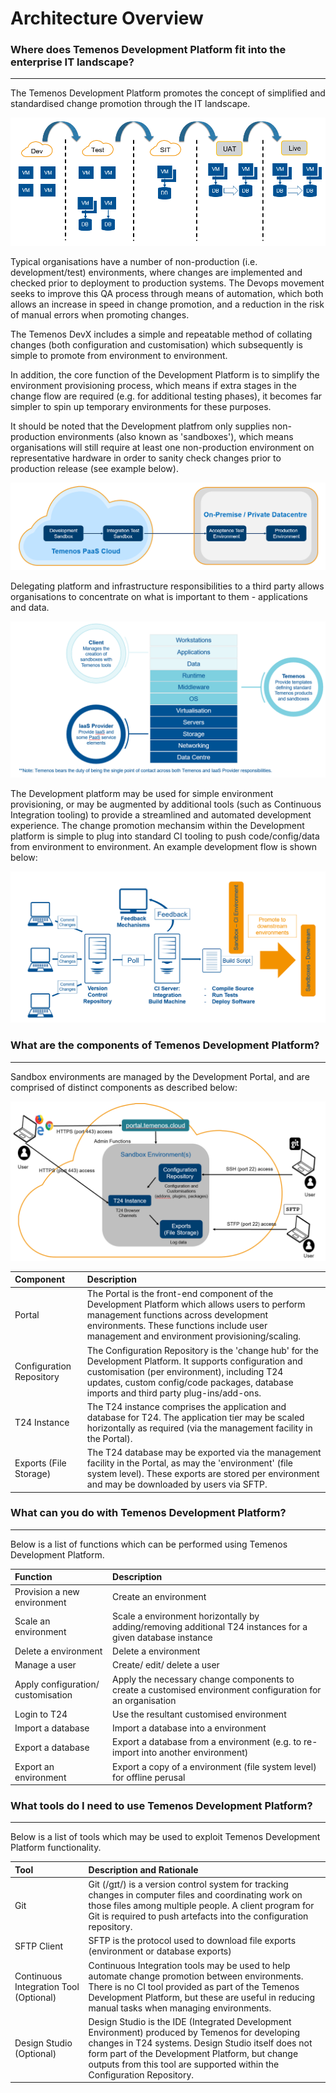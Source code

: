 # Architecture Overview

### **Where does Temenos Development Platform fit into the enterprise IT landscape?**

----------
The Temenos Development Platform promotes the concept of simplified and standardised change promotion through the IT landscape.

![](./images/architecture-arrows.png)

Typical organisations have a number of non-production (i.e. development/test) environments, where changes are implemented and checked prior to deployment to production systems. The Devops movement seeks to improve this QA process through means of automation, which both allows an increase in speed in change promotion, and a reduction in the risk of manual errors when promoting changes.

The Temenos DevX includes a simple and repeatable method of collating changes (both configuration and customisation) which subsequently is simple to promote from environment to environment.

In addition, the core function of the Development Platform  is to simplify the environment provisioning process, which means if extra stages in the change flow are required (e.g. for additional testing phases), it becomes far simpler to spin up temporary environments for these purposes.

It should be noted that the Development platfrom only supplies non-production environments (also known as 'sandboxes'), which means organisations will still require at least one non-production environment on representative hardware in order to sanity check changes prior to production release (see example below).


![](./images/architecture-paas-deploy.png)

Delegating platform and infrastructure responsibilities to a third party allows organisations to concentrate on what is important to them - applications and data.

![](./images/architecture-responsabilities.png)

The Development platform may be used for simple environment provisioning, or may be augmented by additional tools (such as Continuous Integration tooling) to provide a streamlined and automated development experience. The change promotion mechansim within the Development platform  is simple to plug into standard CI tooling to push code/config/data from environment to environment.  An example development flow is shown below:

![](./images/architecture-process.png)

### **What are the components of Temenos Development Platform?**

----------

Sandbox environments are managed by the Development Portal, and are comprised of distinct components as described below:

![](./images/architecture-customer-facing-systems.png)

| Component  				| Description	| 
| :---  					| :---  	| 
| Portal			|	The Portal is the front-end component of the Development Platform which allows users to perform management functions across development environments.  These functions include user management and environment provisioning/scaling.| 
| Configuration Repository			|	The Configuration Repository is the 'change hub' for the Development Platform.  It supports configuration and customisation (per environment), including T24 updates, custom config/code packages, database imports and third party plug-ins/add-ons.|
| T24 Instance		|	The T24 instance comprises the application and database for T24.  The application tier may be scaled horizontally as required (via the management facility in the Portal).|
| Exports (File Storage)			|	The T24 database may be exported via the management facility in the Portal, as may the 'environment' (file system level). These exports are stored per environment and may be downloaded by users via SFTP.|


### **What can you do with Temenos Development Platform?**

----------

Below is a list of functions which can be performed using Temenos Development Platform.

| Function  				| Description	| 
| :---  					| :---  	| 
| Provision a new environment|	Create an environment|
| Scale an environment|	Scale a environment horizontally by adding/removing additional T24 instances for a given database instance|
| Delete a environment|	Delete a environment |
| Manage a user|	Create/ edit/ delete a user|  
| Apply configuration/ customisation	|	Apply the necessary change components to create a customised environment configuration for an organisation|
| Login to T24|	Use the resultant customised environment|
| Import a database|	Import a database into a environment|  
| Export a database	|	Export a database from a environment (e.g. to re-import into another environment)| 
| Export an environment	|	Export a copy of a environment (file system level) for offline perusal| 


### **What tools do I need to use Temenos Development Platform?**

----------

Below is a list of tools which may be used to exploit Temenos Development Platform functionality.

| Tool  				| Description and Rationale	| 
| :---  					| :---  	|
| Git|	Git (/ɡɪt/) is a version control system for tracking changes in computer files and coordinating work on those files among multiple people.  A client program for Git is required to push artefacts into the configuration repository.|
| SFTP Client|	SFTP is the protocol used to download file exports (environment or database exports) |
| Continuous Integration Tool (Optional)	|	Continuous Integration tools may be used to help automate change promotion between environments.  There is no CI tool provided as part of the Temenos Development Platform, but these are useful in reducing manual tasks when managing environments.| 
| Design Studio (Optional)|	Design Studio is the IDE (Integrated Development Environment) produced by Temenos for developing changes in T24 systems.  Design Studio itself does not form part of the Development Platform, but change outputs from this tool are supported within the Configuration Repository. | 
